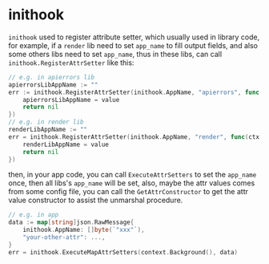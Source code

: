 # inithook

`inithook` used to register attribute setter, which usually used in library code, for example,
if a `render` lib need to set `app_name` to fill output fields, and also some others libs need to set `app_name`, 
thus in these libs, can call `inithook.RegisterAttrSetter` like this:

```go
// e.g. in apierrors lib
apierrorsLibAppName := ""
err := inithook.RegisterAttrSetter(inithook.AppName, "apierrors", func(ctx context.Context, value string) error {
    apierrorsLibAppName = value
    return nil
})
// e.g. in render lib
renderLibAppName := ""
err = inithook.RegisterAttrSetter(inithook.AppName, "render", func(ctx context.Context, value string) error {
    renderLibAppName = value
    return nil
})
```

then, in your app code, you can call `ExecuteAttrSetters` to set the `app_name` once, then all libs's `app_name` will be set,
also, maybe the attr values comes from some config file, you can call the `GetAttrConstructor` to get the attr value constructor
to assist the unmarshal procedure.

```go
// e.g. in app
data := map[string]json.RawMessage{
    inithook.AppName: []byte(`"xxx"`),
    "your-other-attr": ...,
}
err = inithook.ExecuteMapAttrSetters(context.Background(), data)
```
